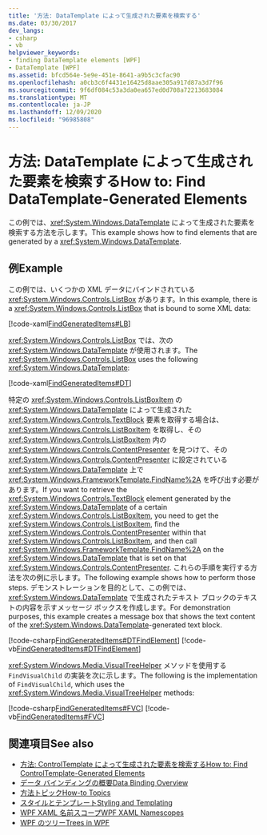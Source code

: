 ```yaml
---
title: '方法: DataTemplate によって生成された要素を検索する'
ms.date: 03/30/2017
dev_langs:
- csharp
- vb
helpviewer_keywords:
- finding DataTemplate elements [WPF]
- DataTemplate [WPF]
ms.assetid: bfcd564e-5e9e-451e-8641-a9b5c3cfac90
ms.openlocfilehash: a0cb3c6f4431e16425d8aae305a917d87a3d7f96
ms.sourcegitcommit: 9f6df084c53a3da0ea657ed0d708a72213683084
ms.translationtype: MT
ms.contentlocale: ja-JP
ms.lasthandoff: 12/09/2020
ms.locfileid: "96985808"
---
```

# <a name="how-to-find-datatemplate-generated-elements"></a><span data-ttu-id="84bf6-102">方法: DataTemplate によって生成された要素を検索する</span><span class="sxs-lookup"><span data-stu-id="84bf6-102">How to: Find DataTemplate-Generated Elements</span></span>
<span data-ttu-id="84bf6-103">この例では、<xref:System.Windows.DataTemplate> によって生成された要素を検索する方法を示します。</span><span class="sxs-lookup"><span data-stu-id="84bf6-103">This example shows how to find elements that are generated by a <xref:System.Windows.DataTemplate>.</span></span>  
  
## <a name="example"></a><span data-ttu-id="84bf6-104">例</span><span class="sxs-lookup"><span data-stu-id="84bf6-104">Example</span></span>  
 <span data-ttu-id="84bf6-105">この例では、いくつかの XML データにバインドされている <xref:System.Windows.Controls.ListBox> があります。</span><span class="sxs-lookup"><span data-stu-id="84bf6-105">In this example, there is a <xref:System.Windows.Controls.ListBox> that is bound to some XML data:</span></span>  
  
 [!code-xaml[FindGeneratedItems#LB](~/samples/snippets/csharp/VS_Snippets_Wpf/FindGeneratedItems/CSharp/Window1.xaml#lb)]  
  
 <span data-ttu-id="84bf6-106"><xref:System.Windows.Controls.ListBox> では、次の <xref:System.Windows.DataTemplate> が使用されます。</span><span class="sxs-lookup"><span data-stu-id="84bf6-106">The <xref:System.Windows.Controls.ListBox> uses the following <xref:System.Windows.DataTemplate>:</span></span>  
  
 [!code-xaml[FindGeneratedItems#DT](~/samples/snippets/csharp/VS_Snippets_Wpf/FindGeneratedItems/CSharp/Window1.xaml#dt)]  
  
 <span data-ttu-id="84bf6-107">特定の <xref:System.Windows.Controls.ListBoxItem> の <xref:System.Windows.DataTemplate> によって生成された <xref:System.Windows.Controls.TextBlock> 要素を取得する場合は、<xref:System.Windows.Controls.ListBoxItem> を取得し、その <xref:System.Windows.Controls.ListBoxItem> 内の <xref:System.Windows.Controls.ContentPresenter> を見つけて、その <xref:System.Windows.Controls.ContentPresenter> に設定されている <xref:System.Windows.DataTemplate> 上で <xref:System.Windows.FrameworkTemplate.FindName%2A> を呼び出す必要があります。</span><span class="sxs-lookup"><span data-stu-id="84bf6-107">If you want to retrieve the <xref:System.Windows.Controls.TextBlock> element generated by the <xref:System.Windows.DataTemplate> of a certain <xref:System.Windows.Controls.ListBoxItem>, you need to get the <xref:System.Windows.Controls.ListBoxItem>, find the <xref:System.Windows.Controls.ContentPresenter> within that <xref:System.Windows.Controls.ListBoxItem>, and then call <xref:System.Windows.FrameworkTemplate.FindName%2A> on the <xref:System.Windows.DataTemplate> that is set on that <xref:System.Windows.Controls.ContentPresenter>.</span></span> <span data-ttu-id="84bf6-108">これらの手順を実行する方法を次の例に示します。</span><span class="sxs-lookup"><span data-stu-id="84bf6-108">The following example shows how to perform those steps.</span></span> <span data-ttu-id="84bf6-109">デモンストレーションを目的として、この例では、<xref:System.Windows.DataTemplate> で生成されたテキスト ブロックのテキストの内容を示すメッセージ ボックスを作成します。</span><span class="sxs-lookup"><span data-stu-id="84bf6-109">For demonstration purposes, this example creates a message box that shows the text content of the <xref:System.Windows.DataTemplate>-generated text block.</span></span>  
  
 [!code-csharp[FindGeneratedItems#DTFindElement](~/samples/snippets/csharp/VS_Snippets_Wpf/FindGeneratedItems/CSharp/Window1.xaml.cs#dtfindelement)]
 [!code-vb[FindGeneratedItems#DTFindElement](~/samples/snippets/visualbasic/VS_Snippets_Wpf/FindGeneratedItems/VisualBasic/Window1.xaml.vb#dtfindelement)]  
  
 <span data-ttu-id="84bf6-110"><xref:System.Windows.Media.VisualTreeHelper> メソッドを使用する `FindVisualChild` の実装を次に示します。</span><span class="sxs-lookup"><span data-stu-id="84bf6-110">The following is the implementation of `FindVisualChild`, which uses the <xref:System.Windows.Media.VisualTreeHelper> methods:</span></span>  
  
 [!code-csharp[FindGeneratedItems#FVC](~/samples/snippets/csharp/VS_Snippets_Wpf/FindGeneratedItems/CSharp/Window1.xaml.cs#fvc)]
 [!code-vb[FindGeneratedItems#FVC](~/samples/snippets/visualbasic/VS_Snippets_Wpf/FindGeneratedItems/VisualBasic/Window1.xaml.vb#fvc)]  
  
## <a name="see-also"></a><span data-ttu-id="84bf6-111">関連項目</span><span class="sxs-lookup"><span data-stu-id="84bf6-111">See also</span></span>

- [<span data-ttu-id="84bf6-112">方法: ControlTemplate によって生成された要素を検索する</span><span class="sxs-lookup"><span data-stu-id="84bf6-112">How to: Find ControlTemplate-Generated Elements</span></span>](../controls/how-to-find-controltemplate-generated-elements.md)
- [<span data-ttu-id="84bf6-113">データ バインディングの概要</span><span class="sxs-lookup"><span data-stu-id="84bf6-113">Data Binding Overview</span></span>](/dotnet/desktop-wpf/data/data-binding-overview)
- [<span data-ttu-id="84bf6-114">方法トピック</span><span class="sxs-lookup"><span data-stu-id="84bf6-114">How-to Topics</span></span>](data-binding-how-to-topics.md)
- [<span data-ttu-id="84bf6-115">スタイルとテンプレート</span><span class="sxs-lookup"><span data-stu-id="84bf6-115">Styling and Templating</span></span>](/dotnet/desktop-wpf/fundamentals/styles-templates-overview)
- [<span data-ttu-id="84bf6-116">WPF XAML 名前スコープ</span><span class="sxs-lookup"><span data-stu-id="84bf6-116">WPF XAML Namescopes</span></span>](../advanced/wpf-xaml-namescopes.md)
- [<span data-ttu-id="84bf6-117">WPF のツリー</span><span class="sxs-lookup"><span data-stu-id="84bf6-117">Trees in WPF</span></span>](../advanced/trees-in-wpf.md)
